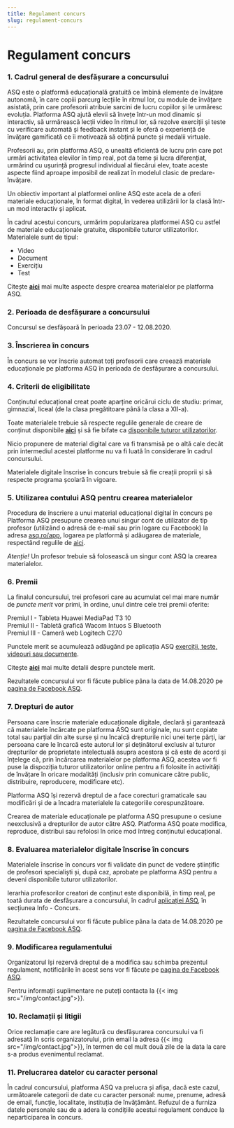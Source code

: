 ```yaml
---
title: Regulament concurs
slug: regulament-concurs
---
```

# Regulament concurs

### 1. Cadrul general de desfășurare a concursului

ASQ este o platformă educațională gratuită ce îmbină elemente de învățare autonomă, în care copiii parcurg lecțiile în ritmul lor, cu module de învățare asistată, prin care profesorii atribuie sarcini de lucru copiilor și le urmăresc evoluția.
Platforma ASQ ajută elevii să învețe într-un mod dinamic și interactiv, să urmărească lecții video în ritmul lor, să rezolve exerciții și teste cu verificare automată și feedback instant și le oferă o experiență de învățare gamificată ce îi motivează să obțină puncte și medalii virtuale.
 
Profesorii au, prin platforma ASQ, o unealtă eficientă de lucru prin care pot urmări activitatea elevilor în timp real, pot da teme și lucra diferențiat, urmărind cu ușurință progresul individual al fiecărui elev, toate aceste aspecte fiind aproape imposibil de realizat în modelul clasic de predare-învățare.

Un obiectiv important al platformei online ASQ este acela de a oferi materiale educaționale, în format digital, în vederea utilizării lor la clasă într-un mod interactiv și aplicat.

În cadrul acestui concurs, urmărim popularizarea platformei ASQ cu astfel de materiale educaționale gratuite, disponibile tuturor utilizatorilor. Materialele sunt de tipul:
* Video
* Document
* Exercițiu
* Test

Citește [**aici**](/creare-materiale/) mai multe aspecte despre crearea materialelor pe platforma ASQ.

### 2. Perioada de desfășurare a concursului

Concursul se desfășoară în perioada 23.07 - 12.08.2020.

### 3. Înscrierea în concurs

În concurs se vor înscrie automat toți profesorii care creează materiale educaționale pe platforma ASQ în perioada de desfășurare a concursului.

### 4. Criterii de eligibilitate

Conținutul educațional creat poate aparține oricărui ciclu de studiu: primar, gimnazial, liceal (de la clasa pregătitoare până la clasa a XII-a).

Toate materialele trebuie să respecte regulile generale de creare de conținut disponibile [**aici**](/reguli-generale/) și să fie bifate ca [disponibile tuturor utilizatorilor](/optiuni-la-crearea-unui-material/).

Nicio propunere de material digital care va fi transmisă pe o altă cale decât prin intermediul acestei platforme nu va fi luată în considerare în cadrul concursului.

Materialele digitale înscrise în concurs trebuie să fie creații proprii și să respecte programa școlară în vigoare.

### 5. Utilizarea contului ASQ pentru crearea materialelor

Procedura de înscriere a unui material educațional digital în concurs pe Platforma ASQ presupune crearea unui singur cont de utilizator de tip profesor (utilizând o adresă de e-mail sau prin logare cu Facebook) la adresa [asq.ro/app](https://asq.ro/app/), logarea pe platformă și adăugarea de materiale, respectând regulile de [aici](/creare-materiale/).

*Atenție!* Un profesor trebuie să folosească un singur cont ASQ la crearea materialelor.

### 6. Premii

La finalul concursului, trei profesori care au acumulat cel mai mare număr de *puncte merit* vor primi, în ordine, unul dintre cele trei premii oferite:

Premiul I - Tableta Huawei MediaPad T3 10\
Premiul II - Tabletă grafică Wacom Intuos S Bluetooth\
Premiul III - Cameră web Logitech C270

Punctele merit se acumulează adăugând pe aplicația ASQ [exerciții, teste, videouri sau documente](/exercitii-teste-videouri/).

Citește [**aici**](/puncte-merit-si-medalii/) mai multe detalii despre punctele merit.

Rezultatele concursului vor fi făcute publice pâna la data de 14.08.2020 pe [pagina de Facebook ASQ](https://www.facebook.com/asq.romania).


### 7. Drepturi de autor

Persoana care înscrie materiale educaționale digitale, declară și garantează că materialele încărcate pe platforma ASQ sunt originale, nu sunt copiate total sau parțial din alte surse și nu încalcă drepturile nici unei terțe părți, iar persoana care le încarcă este autorul lor și deținătorul exclusiv al tuturor drepturilor de proprietate intelectuală asupra acestora și că este de acord și înțelege că, prin încărcarea materialelor pe platforma ASQ, acestea vor fi puse la dispoziția tuturor utilizatorilor online pentru a fi folosite în activități de învățare în oricare modalități (inclusiv prin comunicare către public, distribuire, reproducere, modificare etc).

Platforma ASQ își rezervă dreptul de a face corecturi gramaticale sau modificări și de a încadra materialele la categoriile corespunzătoare.

Crearea de materiale educaționale pe platforma ASQ presupune o cesiune neexclusivă a drepturilor de autor către ASQ. Platforma ASQ poate modifica, reproduce, distribui sau refolosi în orice mod întreg conținutul educațional.

### 8. Evaluarea materialelor digitale înscrise în concurs

Materialele înscrise în concurs vor fi validate din punct de vedere științific de profesori specialiști și, după caz, aprobate pe platforma ASQ pentru a deveni disponibile tuturor utilizatorilor.

Ierarhia profesorilor creatori de conținut este disponibilă, în timp real, pe toată durata de desfășurare a concursului, în cadrul [aplicației ASQ](https://asq.ro/app/), în secțiunea Info - Concurs.

Rezultatele concursului vor fi făcute publice pâna la data de 14.08.2020 pe [pagina de Facebook ASQ](https://www.facebook.com/asq.romania).

### 9. Modificarea regulamentului

Organizatorul își rezervă dreptul de a modifica sau schimba prezentul regulament, notificările în acest sens vor fi făcute pe [pagina de Facebook ASQ](https://www.facebook.com/asq.romania).

Pentru informații suplimentare ne puteți contacta la {{< img src="/img/contact.jpg">}}.

### 10. Reclamații și litigii

Orice reclamație care are legătură cu desfășurarea concursului va fi adresată în scris organizatorului, prin email la adresa {{< img src="/img/contact.jpg">}}, în termen de cel mult două zile de la data la care s-a produs evenimentul reclamat.

### 11. Prelucrarea datelor cu caracter personal

În cadrul concursului, platforma ASQ va prelucra și afișa, dacă este cazul, următoarele categorii de date cu caracter personal: nume, prenume, adresă de email, funcție, localitate, instituția de învățământ.
Refuzul de a furniza datele personale sau de a adera la condițiile acestui regulament conduce la neparticiparea în concurs.